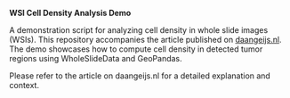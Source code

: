 **WSI Cell Density Analysis Demo**

A demonstration script for analyzing cell density in whole slide images (WSIs). This repository accompanies the article published on [daangeijs.nl]([https://daangeijs.nl](https://daangeijs.nl/posts/cell-counting-geopandas/)). The demo showcases how to compute cell density in detected tumor regions using WholeSlideData and GeoPandas.

Please refer to the article on daangeijs.nl for a detailed explanation and context.
